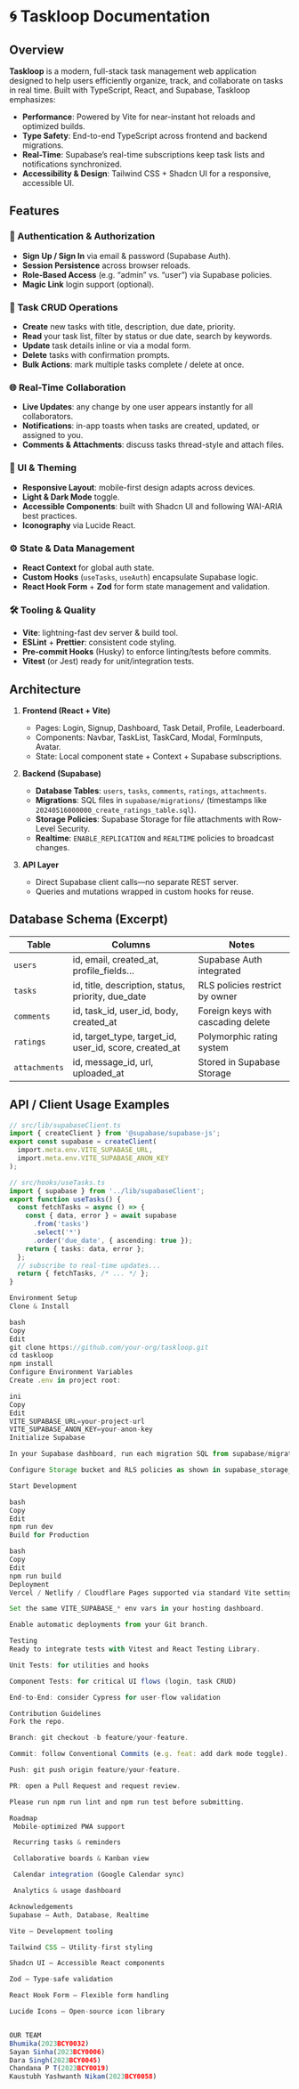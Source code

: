 # 🌀 Taskloop Documentation

## Overview

**Taskloop** is a modern, full-stack task management web application designed to help users efficiently organize, track, and collaborate on tasks in real time. Built with TypeScript, React, and Supabase, Taskloop emphasizes:

- **Performance**: Powered by Vite for near-instant hot reloads and optimized builds.  
- **Type Safety**: End-to-end TypeScript across frontend and backend migrations.  
- **Real-Time**: Supabase’s real-time subscriptions keep task lists and notifications synchronized.  
- **Accessibility & Design**: Tailwind CSS + Shadcn UI for a responsive, accessible UI.

## Features

### 🔐 Authentication & Authorization
- **Sign Up / Sign In** via email & password (Supabase Auth).  
- **Session Persistence** across browser reloads.  
- **Role-Based Access** (e.g. “admin” vs. “user”) via Supabase policies.  
- **Magic Link** login support (optional).

### 🧾 Task CRUD Operations
- **Create** new tasks with title, description, due date, priority.  
- **Read** your task list, filter by status or due date, search by keywords.  
- **Update** task details inline or via a modal form.  
- **Delete** tasks with confirmation prompts.  
- **Bulk Actions**: mark multiple tasks complete / delete at once.

### 🌐 Real-Time Collaboration
- **Live Updates**: any change by one user appears instantly for all collaborators.  
- **Notifications**: in-app toasts when tasks are created, updated, or assigned to you.  
- **Comments & Attachments**: discuss tasks thread-style and attach files.

### 🎨 UI & Theming
- **Responsive Layout**: mobile-first design adapts across devices.  
- **Light & Dark Mode** toggle.  
- **Accessible Components**: built with Shadcn UI and following WAI-ARIA best practices.  
- **Iconography** via Lucide React.

### ⚙️ State & Data Management
- **React Context** for global auth state.  
- **Custom Hooks** (`useTasks`, `useAuth`) encapsulate Supabase logic.  
- **React Hook Form** + **Zod** for form state management and validation.

### 🛠️ Tooling & Quality
- **Vite**: lightning-fast dev server & build tool.  
- **ESLint** + **Prettier**: consistent code styling.  
- **Pre-commit Hooks** (Husky) to enforce linting/tests before commits.  
- **Vitest** (or Jest) ready for unit/integration tests.  

## Architecture

1. **Frontend (React + Vite)**  
   - Pages: Login, Signup, Dashboard, Task Detail, Profile, Leaderboard.  
   - Components: Navbar, TaskList, TaskCard, Modal, FormInputs, Avatar.  
   - State: Local component state + Context + Supabase subscriptions.

2. **Backend (Supabase)**  
   - **Database Tables**: `users`, `tasks`, `comments`, `ratings`, `attachments`.  
   - **Migrations**: SQL files in `supabase/migrations/` (timestamps like `20240516000000_create_ratings_table.sql`).  
   - **Storage Policies**: Supabase Storage for file attachments with Row-Level Security.  
   - **Realtime**: `ENABLE_REPLICATION` and `REALTIME` policies to broadcast changes.

3. **API Layer**  
   - Direct Supabase client calls—no separate REST server.  
   - Queries and mutations wrapped in custom hooks for reuse.

## Database Schema (Excerpt)

| Table       | Columns                                                | Notes                              |
|-------------|--------------------------------------------------------|------------------------------------|
| `users`     | id, email, created_at, profile_fields…                 | Supabase Auth integrated           |
| `tasks`     | id, title, description, status, priority, due_date     | RLS policies restrict by owner     |
| `comments`  | id, task_id, user_id, body, created_at                 | Foreign keys with cascading delete |
| `ratings`   | id, target_type, target_id, user_id, score, created_at | Polymorphic rating system          |
| `attachments`| id, message_id, url, uploaded_at                       | Stored in Supabase Storage         |

## API / Client Usage Examples

```ts
// src/lib/supabaseClient.ts
import { createClient } from '@supabase/supabase-js';
export const supabase = createClient(
  import.meta.env.VITE_SUPABASE_URL,
  import.meta.env.VITE_SUPABASE_ANON_KEY
);

// src/hooks/useTasks.ts
import { supabase } from '../lib/supabaseClient';
export function useTasks() {
  const fetchTasks = async () => {
    const { data, error } = await supabase
      .from('tasks')
      .select('*')
      .order('due_date', { ascending: true });
    return { tasks: data, error };
  };
  // subscribe to real-time updates...
  return { fetchTasks, /* ... */ };
}

Environment Setup
Clone & Install

bash
Copy
Edit
git clone https://github.com/your-org/taskloop.git
cd taskloop
npm install
Configure Environment Variables
Create .env in project root:

ini
Copy
Edit
VITE_SUPABASE_URL=your-project-url
VITE_SUPABASE_ANON_KEY=your-anon-key
Initialize Supabase

In your Supabase dashboard, run each migration SQL from supabase/migrations/.

Configure Storage bucket and RLS policies as shown in supabase_storage_policies.sql.

Start Development

bash
Copy
Edit
npm run dev
Build for Production

bash
Copy
Edit
npm run build
Deployment
Vercel / Netlify / Cloudflare Pages supported via standard Vite settings.

Set the same VITE_SUPABASE_* env vars in your hosting dashboard.

Enable automatic deployments from your Git branch.

Testing
Ready to integrate tests with Vitest and React Testing Library.

Unit Tests: for utilities and hooks

Component Tests: for critical UI flows (login, task CRUD)

End-to-End: consider Cypress for user-flow validation

Contribution Guidelines
Fork the repo.

Branch: git checkout -b feature/your-feature.

Commit: follow Conventional Commits (e.g. feat: add dark mode toggle).

Push: git push origin feature/your-feature.

PR: open a Pull Request and request review.

Please run npm run lint and npm run test before submitting.

Roadmap
 Mobile-optimized PWA support

 Recurring tasks & reminders

 Collaborative boards & Kanban view

 Calendar integration (Google Calendar sync)

 Analytics & usage dashboard

Acknowledgements
Supabase — Auth, Database, Realtime

Vite — Development tooling

Tailwind CSS — Utility-first styling

Shadcn UI — Accessible React components

Zod — Type-safe validation

React Hook Form — Flexible form handling

Lucide Icons — Open-source icon library


OUR TEAM
Bhumika(2023BCY0032)
Sayan Sinha(2023BCY0006)
Dara Singh(2023BCY0045)
Chandana P T(2023BCY0019)
Kaustubh Yashwanth Nikam(2023BCY0058)
